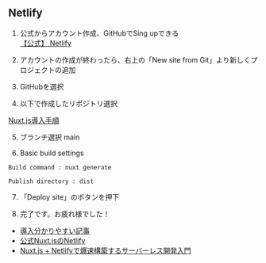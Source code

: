 ## Netlify

1. 公式からアカウント作成、GitHubでSing upできる  
[【公式】 Netlify](https://www.netlify.com/)

2. アカウントの作成が終わったら、右上の「New site from Git」より新しくプロジェクトの追加

3. GitHubを選択

4. 以下で作成したリポジトリ選択

[Nuxt.js導入手順](<./2022/nvm.md>)

5. ブランチ選択 main

6. Basic build settings

```
Build command : nuxt generate

Publish directory : dist

```

7. 「Deploy site」のボタンを押下

8. 完了です。お疲れ様でした！

* [導入分かりやすい記事](https://bagelee.com/design/netlify/about-neflify/)
* [公式Nuxt.jsのNetlify](https://develop365.gitlab.io/nuxtjs-2.8.X-doc/ja/faq/netlify-deployment/)
* [Nuxt.js + Netlifyで爆速構築するサーバーレス開発入門](https://qiita.com/isihigameKoudai/items/e3b136e9964f1d30d73d)
